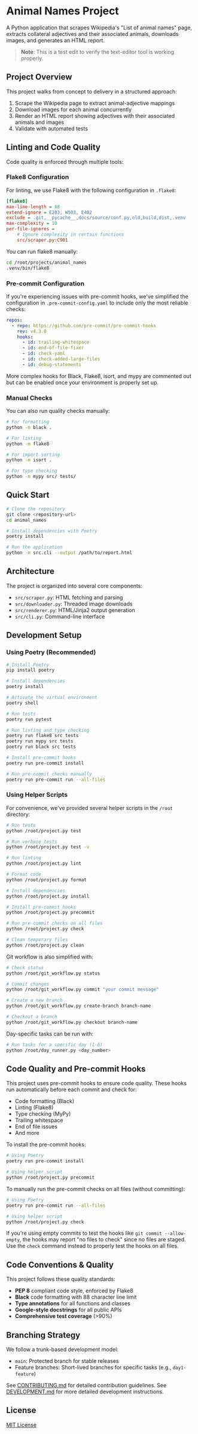 # Animal Names Project

A Python application that scrapes Wikipedia's "List of animal names" page, extracts collateral adjectives and their associated animals, downloads images, and generates an HTML report.

> **Note**: This is a test edit to verify the text-editor tool is working properly.

## Project Overview

This project walks from concept to delivery in a structured approach:
1. Scrape the Wikipedia page to extract animal-adjective mappings
2. Download images for each animal concurrently
3. Render an HTML report showing adjectives with their associated animals and images
4. Validate with automated tests

## Linting and Code Quality

Code quality is enforced through multiple tools:

### Flake8 Configuration

For linting, we use Flake8 with the following configuration in `.flake8`:
```ini
[flake8]
max-line-length = 88
extend-ignore = E203, W503, E402
exclude = .git,__pycache__,docs/source/conf.py,old,build,dist,.venv
max-complexity = 10
per-file-ignores =
    # Ignore complexity in certain functions
    src/scraper.py:C901
```

You can run flake8 manually:
```bash
cd /root/projects/animal_names
.venv/bin/flake8
```

### Pre-commit Configuration

If you're experiencing issues with pre-commit hooks, we've simplified the configuration in `.pre-commit-config.yaml` to include only the most reliable checks:

```yaml
repos:
  - repo: https://github.com/pre-commit/pre-commit-hooks
    rev: v4.3.0
    hooks:
      - id: trailing-whitespace
      - id: end-of-file-fixer
      - id: check-yaml
      - id: check-added-large-files
      - id: debug-statements
```

More complex hooks for Black, Flake8, isort, and mypy are commented out but can be enabled once your environment is properly set up.

### Manual Checks

You can also run quality checks manually:

```bash
# For formatting
python -m black .

# For linting
python -m flake8

# For import sorting
python -m isort .

# For type checking
python -m mypy src/ tests/
```

## Quick Start

```bash
# Clone the repository
git clone <repository-url>
cd animal_names

# Install dependencies with Poetry
poetry install

# Run the application
python -m src.cli --output /path/to/report.html
```

## Architecture

The project is organized into several core components:
- `src/scraper.py`: HTML fetching and parsing
- `src/downloader.py`: Threaded image downloads
- `src/renderer.py`: HTML/Jinja2 output generation
- `src/cli.py`: Command-line interface

## Development Setup

### Using Poetry (Recommended)

```bash
# Install Poetry
pip install poetry

# Install dependencies
poetry install

# Activate the virtual environment
poetry shell

# Run tests
poetry run pytest

# Run linting and type checking
poetry run flake8 src tests
poetry run mypy src tests
poetry run black src tests

# Install pre-commit hooks
poetry run pre-commit install

# Run pre-commit checks manually
poetry run pre-commit run --all-files
```

### Using Helper Scripts

For convenience, we've provided several helper scripts in the `/root` directory:

```bash
# Run tests
python /root/project.py test

# Run verbose tests
python /root/project.py test -v

# Run linting
python /root/project.py lint

# Format code
python /root/project.py format

# Install dependencies
python /root/project.py install

# Install pre-commit hooks
python /root/project.py precommit

# Run pre-commit checks on all files
python /root/project.py check

# Clean temporary files
python /root/project.py clean
```

Git workflow is also simplified with:

```bash
# Check status
python /root/git_workflow.py status

# Commit changes
python /root/git_workflow.py commit "your commit message"

# Create a new branch
python /root/git_workflow.py create-branch branch-name

# Checkout a branch
python /root/git_workflow.py checkout branch-name
```

Day-specific tasks can be run with:

```bash
# Run tasks for a specific day (1-6)
python /root/day_runner.py <day_number>
```

## Code Quality and Pre-commit Hooks

This project uses pre-commit hooks to ensure code quality. These hooks run automatically before each commit and check for:

- Code formatting (Black)
- Linting (Flake8)
- Type checking (MyPy)
- Trailing whitespace
- End of file issues
- And more

To install the pre-commit hooks:

```bash
# Using Poetry
poetry run pre-commit install

# Using helper script
python /root/project.py precommit
```

To manually run the pre-commit checks on all files (without committing):

```bash
# Using Poetry
poetry run pre-commit run --all-files

# Using helper script
python /root/project.py check
```

If you're using empty commits to test the hooks like `git commit --allow-empty`, the hooks may report "no files to check" since no files are staged. Use the `check` command instead to properly test the hooks on all files.

## Code Conventions & Quality

This project follows these quality standards:
- **PEP 8** compliant code style, enforced by Flake8
- **Black** code formatting with 88 character line limit
- **Type annotations** for all functions and classes
- **Google-style docstrings** for all public APIs
- **Comprehensive test coverage** (>90%)

## Branching Strategy

We follow a trunk-based development model:
- `main`: Protected branch for stable releases
- Feature branches: Short-lived branches for specific tasks (e.g., `day1-feature`)

See [CONTRIBUTING.md](CONTRIBUTING.md) for detailed contribution guidelines.
See [DEVELOPMENT.md](DEVELOPMENT.md) for more detailed development instructions.

## License

[MIT License](LICENSE)
